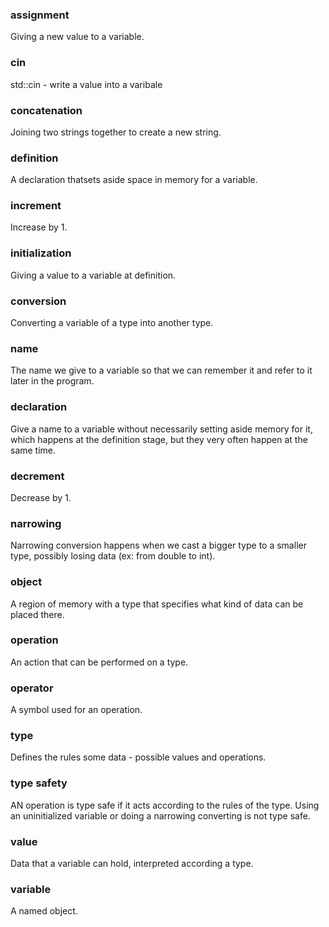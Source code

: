 ﻿### assignment
Giving a new value to a variable.
 
### cin
std::cin - write a value into a varibale
 
### concatenation
Joining two strings together to create a new string.
 
### definition
A declaration thatsets aside space in memory for a variable.
 
### increment
Increase by 1.
 
### initialization
Giving a value to a variable at definition.
 
### conversion
Converting a variable of a type into another type.

### name
The name we give to a variable so that we can remember it and refer to it later in the program. 
 
### declaration
Give a name to a variable without necessarily setting aside memory for it, which happens at the definition stage, but they very often happen at the same time.
 
### decrement
Decrease by 1.
 
### narrowing
Narrowing conversion happens when we cast a bigger type to a smaller type, possibly losing data (ex: from double to int).
 
### object
A region of memory with a type that specifies what kind of data can be placed there.
 
### operation
An action that can be performed on a type.
 
### operator
A symbol used for an operation.
 
### type
Defines the rules some data - possible values and operations.
 
### type safety
AN operation is type safe if it acts according to the rules of the type. Using an uninitialized variable or doing a narrowing converting is not type safe.
 
### value
Data that a variable can hold, interpreted according a type.
 
### variable
A named object.